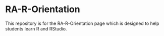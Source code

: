 # RA-R-Orientation
 
This repository is for the RA-R-Orientation page which is designed to help students learn R and RStudio.